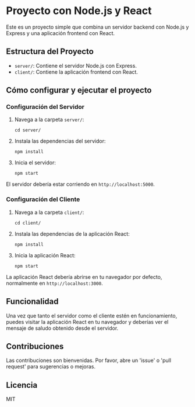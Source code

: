 # Proyecto con Node.js y React

Este es un proyecto simple que combina un servidor backend con Node.js y Express y una aplicación frontend con React.

## Estructura del Proyecto

- `server/`: Contiene el servidor Node.js con Express.
- `client/`: Contiene la aplicación frontend con React.

## Cómo configurar y ejecutar el proyecto

### Configuración del Servidor

1. Navega a la carpeta `server/`:
    ```
    cd server/
    ```

2. Instala las dependencias del servidor:
    ```
    npm install
    ```

3. Inicia el servidor:
    ```
    npm start
    ```

El servidor debería estar corriendo en `http://localhost:5000`.

### Configuración del Cliente

1. Navega a la carpeta `client/`:
    ```
    cd client/
    ```

2. Instala las dependencias de la aplicación React:
    ```
    npm install
    ```

3. Inicia la aplicación React:
    ```
    npm start
    ```

La aplicación React debería abrirse en tu navegador por defecto, normalmente en `http://localhost:3000`.

## Funcionalidad

Una vez que tanto el servidor como el cliente estén en funcionamiento, puedes visitar la aplicación React en tu navegador y deberías ver el mensaje de saludo obtenido desde el servidor.

## Contribuciones

Las contribuciones son bienvenidas. Por favor, abre un 'issue' o 'pull request' para sugerencias o mejoras.

## Licencia

MIT